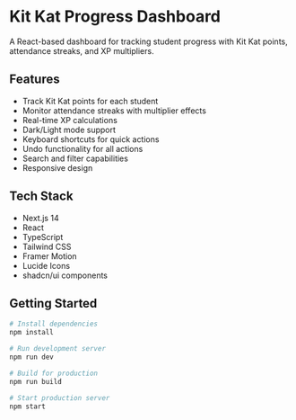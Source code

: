 # Kit Kat Progress Dashboard

A React-based dashboard for tracking student progress with Kit Kat points, attendance streaks, and XP multipliers.

## Features

- Track Kit Kat points for each student
- Monitor attendance streaks with multiplier effects
- Real-time XP calculations
- Dark/Light mode support
- Keyboard shortcuts for quick actions
- Undo functionality for all actions
- Search and filter capabilities
- Responsive design

## Tech Stack

- Next.js 14
- React
- TypeScript
- Tailwind CSS
- Framer Motion
- Lucide Icons
- shadcn/ui components

## Getting Started

```bash
# Install dependencies
npm install

# Run development server
npm run dev

# Build for production
npm run build

# Start production server
npm start
